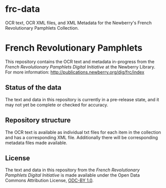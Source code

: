 # frc-data
OCR text, OCR XML files, and XML Metadata for the Newberry's French Revolutionary Pamphlets Collection. 

# French Revolutionary Pamphlets 
This repository contains the OCR text and metadata in-progress from the *French Revolutionary Pamphlets Digital Initiative* at the Newberry Library. For more information: http://publications.newberry.org/dig/frc/index

## Status of the data
The text and data in this repository is currently in a pre-release state, and it may not yet be complete or checked for accuracy.

## Repository structure
The OCR text is available as individual txt files for each item in the collection and has a corresponding XML file. Additionally there will be corresponding metadata files made available.

## License
The text and data in this repository from the *French Revolutionary Pamphlets Digital Initiative* is made available under the Open Data Commons Attribution License, [ODC-BY 1.0](http://opendatacommons.org/licenses/by/summary/).
